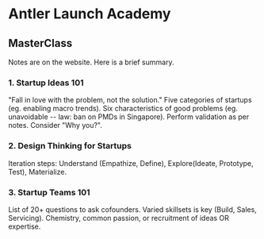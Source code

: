 # Antler Launch Academy
## MasterClass
Notes are on the website. Here is a brief summary.
### 1. Startup Ideas 101
"Fall in love with the problem, not the solution." Five categories of startups (eg. enabling macro trends). Six characteristics of good problems (eg. unavoidable -- law: ban on PMDs in Singapore). Perform validation as per notes. Consider "Why you?".
### 2. Design Thinking for Startups
Iteration steps: Understand (Empathize, Define), Explore(Ideate, Prototype, Test), Materialize.
### 3. Startup Teams 101
List of 20+ questions to ask cofounders. Varied skillsets is key (Build, Sales, Servicing). Chemistry, common passion, or recruitment of ideas OR expertise.
